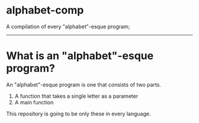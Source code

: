 # alphabet-comp
A compilation of every "alphabet"-esque program; 

---

# What is an "alphabet"-esque program?

An "alphabet"-esque program is one that consists of two parts.
  1. A function that takes a single letter as a parameter
  2. A main function

This repository is going to be only these in every language. 
